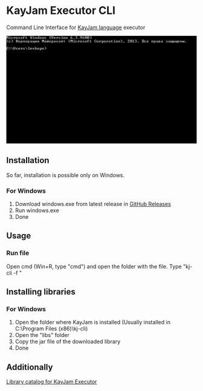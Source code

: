 # KayJam Executor CLI
Command Line Interface for [KayJam language](https://github.com/KayJamLang/core) executor

[![Preview](https://raw.githubusercontent.com/KayJamLang/executor-cli/main/usage.gif)](https://github.com/KayJamLang/executor-cli)

## Installation
So far, installation is possible only on Windows.

### For Windows
1. Download windows.exe from latest release in [GitHub Releases](https://github.com/KayJamLang/executor-request-library/releases/latest)
2. Run windows.exe
3. Done

## Usage
### Run file
Open cmd (Win+R, type "cmd") and open the folder with the file.
Type "kj-cli -f <name of file>"
  
## Installing libraries
### For Windows
1. Open the folder where KayJam is installed (Usually installed in C:\Program Files (x86)\kj-cli)
2. Open the "libs" folder
3. Copy the jar file of the downloaded library
4. Done

## Additionally
[Library catalog for KayJam Executor](https://github.com/KayJamLang/executor/blob/main/libs.md)
